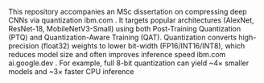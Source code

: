 This repository accompanies an MSc dissertation on compressing deep CNNs via quantization
ibm.com
. It targets popular architectures (AlexNet, ResNet-18, MobileNetV3-Small) using both Post-Training Quantization (PTQ) and Quantization-Aware Training (QAT). Quantization converts high-precision (float32) weights to lower bit-width (FP16/INT16/INT8), which reduces model size and often improves inference speed
ibm.com
ai.google.dev
. For example, full 8-bit quantization can yield ~4× smaller models and ~3× faster CPU inference
